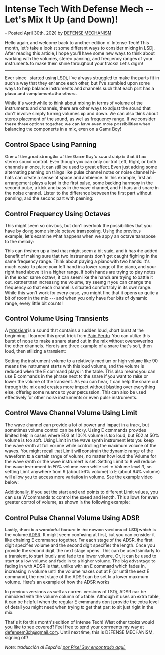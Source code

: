 Intense Tech With Defense Mech -- Let's Mix It Up (and Down)!
=============================================================

\- Posted April 30th, 2020 by [DEFENSE
MECHANISM](https://defensemech.com "Posts by DEFENSE MECHANISM")

<div>

Hello again, and welcome back to another edition of Intense Tech! This
month, let's take a look at some different ways to consider mixing in
LSDj. After reading this article, I hope you'll have some new ways to
think about working with the volumes, stereo panning, and frequency
ranges of your instruments to make them shine throughout your tracks!
Let's dig in!

------------------------------------------------------------------------

Ever since I started using LSDj, I've always struggled to make the parts
fit in such a way that they enhance each other, but I've stumbled upon
some ways to help balance instruments and channels such that each part
has a place and complements the others.

While it's worthwhile to think about mixing in terms of volume of the
instruments and channels, there are other ways to adjust the sound that
don't involve simply turning volumes up and down. We can also think
about stereo placement of the sound, as well as frequency range. If we
consider these three options together, we can have even more
possibilities when balancing the components in a mix, even on a Game
Boy!

Control Space Using Panning
---------------------------

One of the great strengths of the Game Boy's sound chip is that it has
stereo sound control. Even though you can only control Left, Right, or
both channels at once, it can still be used to great effect. Even just
adding some alternating panning on things like pulse channel notes or
noise channel hi-hats can create a sense of space and ambience. In this
example, first an arrangement plays a lead in the first pulse, some
backing harmony in the second pulse, a kick and bass in the wave
channel, and hi hats and snare in the noise channel. Listen to the
difference between the first part without panning, and the second part
with panning:

Control Frequency Using Octaves
-------------------------------

This might seem so obvious, but don't overlook the possibilities that
you have by doing some simple octave transposing. Using the previous
example, let's examine what happens when we apply an octave transpose to
the melody:

This can freshen up a lead that might seem a bit stale, and it has the
added benefit of making sure that two instruments don't get caught
fighting in the same frequency range. Think about playing a piano with
two hands: it's much easier to place your left hand in a lower range of
the piano, and your right hand above it in a higher range. If both hands
are trying to play notes in the exact same octave, it can seem like the
hands are trying to battle it out. Rather than increasing the volume,
try seeing if you can change the frequency so that each channel is
situated comfortably in its own range. While this won't work for every
case, you might find that it opens up quite a bit of room in the mix ---
and when you only have four bits of dynamic range, every little bit
counts!

Control Volume Using Transients
-------------------------------

A *[transient](https://en.wikipedia.org/wiki/Transient_(acoustics))* is
a sound that contains a sudden loud, short burst at the beginning. I
learned this great trick from [Pain
Perdu](https://soundcloud.com/pain-perdu): You can utilize this burst of
noise to make a snare stand out in the mix without overpowering the
other channels. Here is are three example of a snare that's soft, then
loud, then utilizing a transient:

Setting the instrument volume to a relatively medium or high volume like
90 means the instrument starts with this loud volume, and the volume is
reduced when the E command plays in the table. This also means you can
use E commands in the phrase next to the snare if you want to raise or
lower the volume of the transient. As you can hear, it can help the
snare cut through the mix and creates more impact without blasting over
everything else, offering some nuance to your percussion. This can also
be used effectively for other noise instruments or even pulse
instruments.

Control Wave Channel Volume Using Limit
---------------------------------------

The wave channel can provide a lot of power and impact in a track, but
sometimes volume control can be tricky. Using E commands provides
limited help in cases where E03 at 100% volume is too loud, but E02 at
50% volume is too soft. Using Limit in the wave synth instrument lets
you keep the wave synth at full volume while controlling the maximum
volume of the waves. You might recall that Limit will constrain the
dynamic range of the waveform to a certain range of volume, no matter
how loud the Volume for the wave synth or the wave instrument is set.
Setting Limit to 8 will reduce the wave instrument to 50% volume even
while set to Volume level 3, so setting Limit anywhere from 9 (about 56%
volume) to E (about 94% volume) will allow you to access more variation
in volume. See the example video below:

Additionally, if you set the start and end points to different Limit
values, you can use W commands to control the speed and length. This
allows for even greater control of volume, as shown in the following
example:

Control Pulse Channel Volume Using ADSR
---------------------------------------

Lastly, there is a wonderful feature in the newest versions of LSDj
which is the volume
[ADSR](https://en.wikipedia.org/wiki/Envelope_(music)#ADSR). It might
seem confusing at first, but you can consider it like chaining E
commands together. For each stage of the ADSR, the first digit specifies
volume and the second digit specifies the length. Once you provide the
second digit, the next stage opens. This can be used similarly to a
transient, to start loudly and fade to a lower volume. Or, it can be
used to start at a low volume and fade in to a higher volume. The big
advantage to fading in with ADSR is that, unlike with an E command which
fades in, increasing in volume until the volume maxes out at F (or until
the next E command), the next stage of the ADSR can be set to a lower
maximum volume. Here's an example of how the ADSR works:

In previous versions as well as current versions of LSDj, ADSR can be
mimicked with the volume column of a table. Although it uses an extra
table, it can be helpful when the regular E commands don't provide the
extra level of detail you might need when trying to get that part to sit
just right in the mix.

That's it for this month's edition of Intense Tech! What other topics
would you like to see covered? Feel free to send your comments my way at
<defensem3ch@gmail.com>. Until next time, this is DEFENSE MECHANISM,
signing off!

*Note: traducción al Español [por Pixel Guy encontrado
aquí.](que-no-se-te-pase-la-mezcla.html)*

</div>
